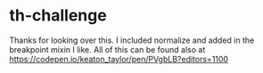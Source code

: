 # th-challenge

Thanks for looking over this. I included normalize and added in the breakpoint mixin I like. All of this can be found also at https://codepen.io/keaton_taylor/pen/PVgbLB?editors=1100
